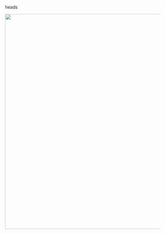 heads
<p align="center">
    <img width="700px" src="https://github.com/patakk/heads/sample.png">
</p>
